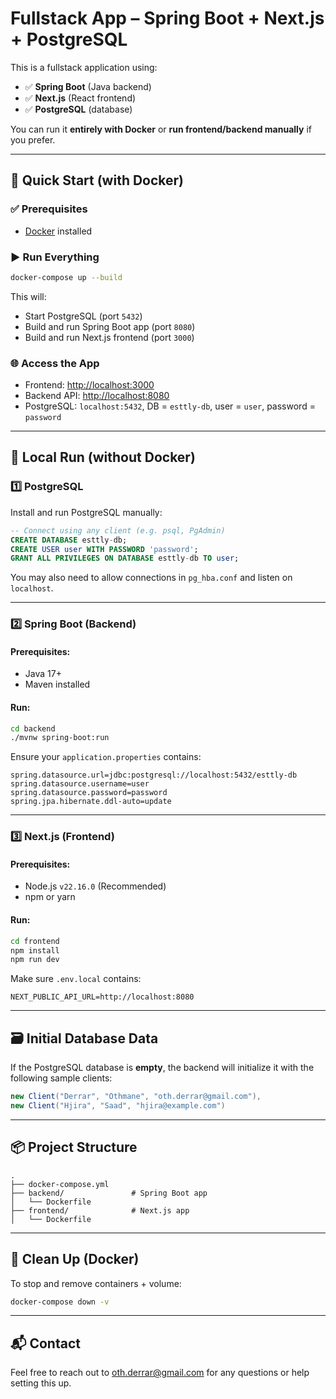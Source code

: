 # Fullstack App – Spring Boot + Next.js + PostgreSQL

This is a fullstack application using:

- ✅ **Spring Boot** (Java backend)
- ✅ **Next.js** (React frontend)
- ✅ **PostgreSQL** (database)

You can run it **entirely with Docker** or **run frontend/backend manually** if you prefer.

---

## 🚀 Quick Start (with Docker)

### ✅ Prerequisites
- [Docker](https://www.docker.com/products/docker-desktop) installed

### ▶️ Run Everything

```bash
docker-compose up --build
```

This will:
- Start PostgreSQL (port `5432`)
- Build and run Spring Boot app (port `8080`)
- Build and run Next.js frontend (port `3000`)

### 🌐 Access the App
- Frontend: [http://localhost:3000](http://localhost:3000)  
- Backend API: [http://localhost:8080](http://localhost:8080)  
- PostgreSQL: `localhost:5432`, DB = `esttly-db`, user = `user`, password = `password`

---

## 🧪 Local Run (without Docker)

### 1️⃣ PostgreSQL

Install and run PostgreSQL manually:

```sql
-- Connect using any client (e.g. psql, PgAdmin)
CREATE DATABASE esttly-db;
CREATE USER user WITH PASSWORD 'password';
GRANT ALL PRIVILEGES ON DATABASE esttly-db TO user;
```

You may also need to allow connections in `pg_hba.conf` and listen on `localhost`.

---

### 2️⃣ Spring Boot (Backend)

#### Prerequisites:
- Java 17+
- Maven installed

#### Run:

```bash
cd backend
./mvnw spring-boot:run
```

Ensure your `application.properties` contains:

```properties
spring.datasource.url=jdbc:postgresql://localhost:5432/esttly-db
spring.datasource.username=user
spring.datasource.password=password
spring.jpa.hibernate.ddl-auto=update
```

---

### 3️⃣ Next.js (Frontend)

#### Prerequisites:
- Node.js `v22.16.0` (Recommended)
- npm or yarn

#### Run:

```bash
cd frontend
npm install
npm run dev
```

Make sure `.env.local` contains:

```env
NEXT_PUBLIC_API_URL=http://localhost:8080
```

---

## 🗃️ Initial Database Data

If the PostgreSQL database is **empty**, the backend will initialize it with the following sample clients:

```java
new Client("Derrar", "Othmane", "oth.derrar@gmail.com"),
new Client("Hjira", "Saad", "hjira@example.com")
```

---

## 📦 Project Structure

```
.
├── docker-compose.yml
├── backend/               # Spring Boot app
│   └── Dockerfile
├── frontend/              # Next.js app
│   └── Dockerfile
```

---

## 🧼 Clean Up (Docker)

To stop and remove containers + volume:

```bash
docker-compose down -v
```

---

## 📬 Contact

Feel free to reach out to [oth.derrar@gmail.com](mailto:oth.derrar@gmail.com) for any questions or help setting this up.
